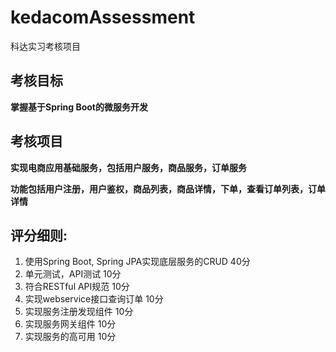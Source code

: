 # kedacomAssessment
科达实习考核项目

## 考核目标

**掌握基于Spring Boot的微服务开发**

## 考核项目

**实现电商应用基础服务，包括用户服务，商品服务，订单服务**

**功能包括用户注册，用户鉴权，商品列表，商品详情，下单，查看订单列表，订单详情**

## 评分细则:

  1. 使用Spring Boot, Spring JPA实现底层服务的CRUD 40分
  2. 单元测试，API测试 10分
  3. 符合RESTful API规范 10分
  4. 实现webservice接口查询订单  10分
  5. 实现服务注册发现组件 10分
  6. 实现服务网关组件 10分
  7. 实现服务的高可用 10分

